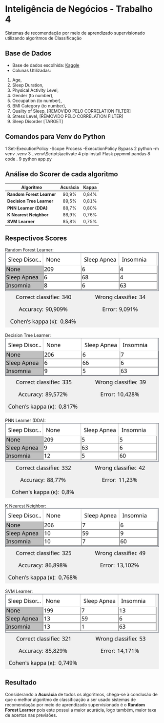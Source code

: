 # Inteligência de Negócios - Trabalho 4
Sistemas de recomendação por meio de aprendizado supervisionado utilizando algoritmos de Classificação

## Base de Dados
- Base de dados escolhida: [Kaggle](https://www.kaggle.com/datasets/uom190346a/sleep-health-and-lifestyle-dataset)
- Colunas Utilizadas:
1. Age, 
2. Sleep Duration, 
4. Physical Activity Level, 
7. Gender (to number), 
8. Occupation (to number),
9. BMI Category (to number),
3. Quality of Sleep, [REMOVIDO PELO CORRELATION FILTER]
5. Stress Level, [REMOVIDO PELO CORRELATION FILTER]
6. Sleep Disorder [TARGET]

## Comandos para Venv do Python
1 Set-ExecutionPolicy -Scope Process -ExecutionPolicy Bypass
2 python -m venv .venv
3 .\.venv\Scripts\activate
4 pip install Flask pypmml pandas
8 code .
9 python app.py

## Análise do Scorer de cada algoritmo
| Algoritmo | Acurácia | Kappa |
| --- | :---: | :---: |
| **Random Forest Learner** | 90,9% | 0,84% |
| **Decision Tree Learner** | 89,5% | 0,81% |
| **PNN Learner (DDA)** | 88,7% | 0,80% |
| **K Nearest Neighbor** | 86,9% | 0,76% |
| **SVM Learner** | 85,8% | 0,75% |

## Respectivos Scores
Random Forest Learner:\
![Imagem - Scorer do Random Forest Learner](https://github.com/joaomarcianodev/IN-Trab4/blob/main/static/imgs/Scores/Scorer%20-%20Random%20Forest%20Learner.svg "Random Forest Learner")

Decision Tree Learner:\
![Imagem - Scorer do Decision Tree Learner](https://github.com/joaomarcianodev/IN-Trab4/blob/main/static/imgs/Scores/Scorer%20-%20Decision%20Tree%20Learner.svg "Decision Tree Learner")

PNN Learner (DDA):\
![Imagem - Scorer do PNN Learner (DDA)](https://github.com/joaomarcianodev/IN-Trab4/blob/main/static/imgs/Scores/Scorer%20-%20PNN%20Learner%20(DDA).svg "PNN Learner (DDA)")

K Nearest Neighbor:\
![Imagem - Scorer do K Nearest Neighbor](https://github.com/joaomarcianodev/IN-Trab4/blob/main/static/imgs/Scores/Scorer%20-%20K%20Nearest%20Neighbor.svg "K Nearest Neighbor")

SVM Learner:\
![Imagem - Scorer do SVM Learner](https://github.com/joaomarcianodev/IN-Trab4/blob/main/static/imgs/Scores/Scorer%20-%20SVM%20Learner.svg "SVM Learner")

## Resultado
Considerando a **Acurácia** de todos os algoritmos, chega-se à conclusão de que o melhor algoritmo de classificação a ser usado sistemas de recomendação por meio de aprendizado supervisionado é o **Random Forest Learner** pois este possui a maior acurácia, logo também, maior taxa de acertos nas previsões.
